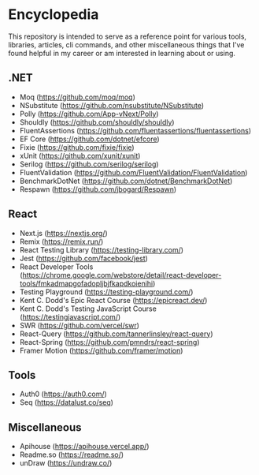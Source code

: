 # Encyclopedia

This repository is intended to serve as a reference point for various tools, libraries, articles, cli commands, and other miscellaneous things that I've found helpful in my career or am interested in learning about or using.

## .NET

- Moq (https://github.com/moq/moq)
- NSubstitute (https://github.com/nsubstitute/NSubstitute)
- Polly (https://github.com/App-vNext/Polly)
- Shouldly (https://github.com/shouldly/shouldly)
- FluentAssertions (https://github.com/fluentassertions/fluentassertions)
- EF Core (https://github.com/dotnet/efcore)
- Fixie (https://github.com/fixie/fixie)
- xUnit (https://github.com/xunit/xunit)
- Serilog (https://github.com/serilog/serilog)
- FluentValidation (https://github.com/FluentValidation/FluentValidation)
- BenchmarkDotNet (https://github.com/dotnet/BenchmarkDotNet)
- Respawn (https://github.com/jbogard/Respawn)

## React

- Next.js (https://nextjs.org/)
- Remix (https://remix.run/)
- React Testing Library (https://testing-library.com/)
- Jest (https://github.com/facebook/jest)
- React Developer Tools (https://chrome.google.com/webstore/detail/react-developer-tools/fmkadmapgofadopljbjfkapdkoienihi)
- Testing Playground (https://testing-playground.com/)
- Kent C. Dodd's Epic React Course (https://epicreact.dev/)
- Kent C. Dodd's Testing JavaScript Course (https://testingjavascript.com/)
- SWR (https://github.com/vercel/swr)
- React-Query (https://github.com/tannerlinsley/react-query)
- React-Spring (https://github.com/pmndrs/react-spring)
- Framer Motion (https://github.com/framer/motion)

## Tools

- Auth0 (https://auth0.com/)
- Seq (https://datalust.co/seq)

## Miscellaneous

- Apihouse (https://apihouse.vercel.app/)
- Readme.so (https://readme.so/)
- unDraw (https://undraw.co/)
